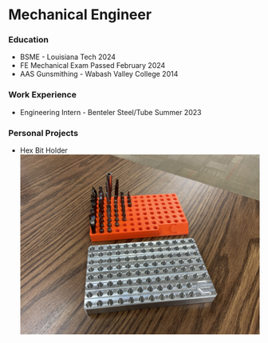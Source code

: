 # Mechanical Engineer

### Education

- BSME - Louisiana Tech 2024
- FE Mechanical Exam Passed February 2024
- AAS Gunsmithing - Wabash Valley College 2014

### Work Experience
- Engineering Intern - Benteler Steel/Tube Summer 2023


### Personal Projects

- Hex Bit Holder
![alt text](https://github.com/h986/test123/blob/main/IMG_9238.jpg?raw=true)
